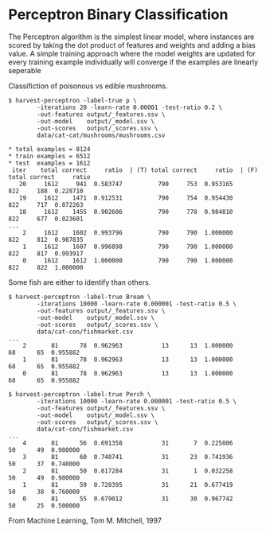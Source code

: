 # Perceptron Binary Classification

The Perceptron algorithm is the simplest linear model, where instances
are scored by taking the dot product of features and weights and adding
a bias value. A simple training approach where the model weights are updated
for every training example individually will converge if the examples
are linearly seperable

Classifiction of poisonous vs edible mushrooms.
```
$ harvest-perceptron -label-true p \
        -iterations 20 -learn-rate 0.00001 -test-ratio 0.2 \
        -out-features output/_features.ssv \
        -out-model    output/_model.ssv \
        -out-scores   output/_scores.ssv \
        data/cat-cat/mushrooms/mushrooms.csv

* total examples = 8124
* train examples = 6512
* test  examples = 1612
 iter    total correct     ratio  | (T) total correct     ratio  | (F) total correct     ratio
   20     1612     941  0.583747          790     753  0.953165          822     188  0.228710
   19     1612    1471  0.912531          790     754  0.954430          822     717  0.872263
   18     1612    1455  0.902606          790     778  0.984810          822     677  0.823601
...
    2     1612    1602  0.993796          790     790  1.000000          822     812  0.987835
    1     1612    1607  0.996898          790     790  1.000000          822     817  0.993917
    0     1612    1612  1.000000          790     790  1.000000          822     822  1.000000
```

Some fish are either to identify than others.
```
$ harvest-perceptron -label-true Bream \
        -iterations 10000 -learn-rate 0.000001 -test-ratio 0.5 \
        -out-features output/_features.ssv \
        -out-model    output/_model.ssv \
        -out-scores   output/_scores.ssv \
        data/cat-con/fishmarket.csv
...
    2       81      78  0.962963           13      13  1.000000           68      65  0.955882
    1       81      78  0.962963           13      13  1.000000           68      65  0.955882
    0       81      78  0.962963           13      13  1.000000           68      65  0.955882
```

```
$ harvest-perceptron -label-true Perch \
        -iterations 10000 -learn-rate 0.000001 -test-ratio 0.5 \
        -out-features output/_features.ssv \
        -out-model    output/_model.ssv \
        -out-scores   output/_scores.ssv \
        data/cat-con/fishmarket.csv
...
    4       81      56  0.691358           31       7  0.225806           50      49  0.980000
    3       81      60  0.740741           31      23  0.741936           50      37  0.740000
    2       81      50  0.617284           31       1  0.032258           50      49  0.980000
    1       81      59  0.728395           31      21  0.677419           50      38  0.760000
    0       81      55  0.679012           31      30  0.967742           50      25  0.500000
```
From Machine Learning, Tom M. Mitchell, 1997
